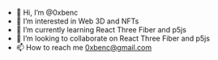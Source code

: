 - 👋 Hi, I’m @0xbenc
- 👀 I’m interested in Web 3D and NFTs
- 🌱 I’m currently learning React Three Fiber and p5js
- 💞️ I’m looking to collaborate on React Three Fiber and p5js
- 📫 How to reach me 0xbenc@gmail.com
